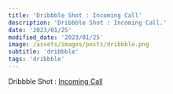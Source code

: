 ```yaml
---
title: 'Dribbble Shot : Incoming Call'
description: 'Dribbble Shot : Incoming Call.'
date: '2023/01/25'
modified_date: '2023/01/25'
image: /assets/images/posts/dribbble.png
subtitle: 'dribbble'
tags: 'dribbble'
---
```


Dribbble Shot : [Incoming Call](https://dribbble.com/shots/20478579-Incoming-Call)
